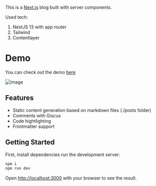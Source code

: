This is a [Next.js](https://nextjs.org/) blog built with server components.

Used tech:
1. NextJS 13 with app router
2. Tailwind
3. Contentlayer

# Demo

You can check out the demo [here](https://awesome-blog.vercel.app/)

![image](https://github.com/pavlovtech/awesome-blog/assets/6662454/56f77df3-54b0-42f0-81f0-a670fe5a4a24)

## Features

- Static content generation based on markdown files (./posts folder)
- Comments with Giscus
- Code hightlighting
- Frontmatter support

## Getting Started

First, install dependencies run the development server:

```bash
npm i
npm run dev
```

Open [http://localhost:3000](http://localhost:3000) with your browser to see the result.
